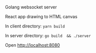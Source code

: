 Golang websocket server

React app drawing to HTML canvas

In client directory: `yarn build`

In server directory: `go build  && ./server`

Open [http://localhost:8080](http://localhost:8080)
